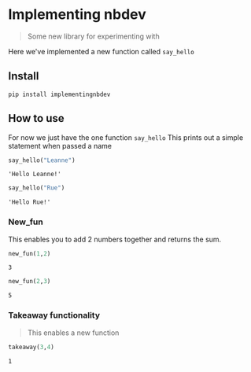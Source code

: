 <!--

#################################################
### THIS FILE WAS AUTOGENERATED! DO NOT EDIT! ###
#################################################
# file to edit: index.ipynb
# command to build the docs after a change: nbdev_build_docs

-->

# Implementing nbdev

> Some new library for experimenting with


Here we've implemented a new function called `say_hello`

## Install

`pip install implementingnbdev`

## How to use

For now we just have the one function `say_hello`
This prints out a simple statement when passed a name
<div class="codecell" markdown="1">
<div class="input_area" markdown="1">

```python
say_hello("Leanne")
```

</div>
<div class="output_area" markdown="1">




    'Hello Leanne!'



</div>

</div>
<div class="codecell" markdown="1">
<div class="input_area" markdown="1">

```python
say_hello("Rue")
```

</div>
<div class="output_area" markdown="1">




    'Hello Rue!'



</div>

</div>

### New_fun

This enables you to add 2 numbers together and returns the sum. 
<div class="codecell" markdown="1">
<div class="input_area" markdown="1">

```python
new_fun(1,2)
```

</div>
<div class="output_area" markdown="1">




    3



</div>

</div>
<div class="codecell" markdown="1">
<div class="input_area" markdown="1">

```python
new_fun(2,3)
```

</div>
<div class="output_area" markdown="1">




    5



</div>

</div>

### Takeaway functionality
> This enables a new function
<div class="codecell" markdown="1">
<div class="input_area" markdown="1">

```python
takeaway(3,4)
```

</div>
<div class="output_area" markdown="1">




    1



</div>

</div>
